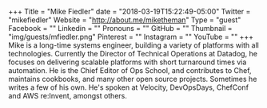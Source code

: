 +++
Title = "Mike Fiedler"
date = "2018-03-19T15:22:49-05:00"
Twitter = "mikefiedler"
Website = "http://about.me/miketheman"
Type = "guest"
Facebook = ""
Linkedin = ""
Pronouns = ""
GitHub = ""
Thumbnail = "img/guests/mfiedler.png"
Pinterest = ""
Instagram = ""
YouTube = ""
+++
Mike is a long-time systems engineer, building a variety of platforms with all technologies. Currently the Director of Technical Operations at Datadog, he focuses on delivering scalable platforms with short turnaround times via automation. He is the Chief Editor of Ops School, and contributes to Chef, maintains cookbooks, and many other open source projects. Sometimes he writes a few of his own. He's spoken at Velocity, DevOpsDays, ChefConf and AWS re:Invent, amongst others.
